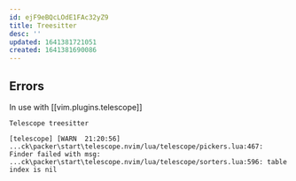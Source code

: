```yaml
---
id: ejF9eBQcLOdE1FAc32yZ9
title: Treesitter
desc: ''
updated: 1641381721051
created: 1641381690086
---
```


## Errors


In use with [[vim.plugins.telescope]]

`Telescope treesitter`

```
[telescope] [WARN  21:20:56] ...ck\packer\start\telescope.nvim/lua/telescope/pickers.lua:467: Finder failed with msg:  ...ck\packer\start\telescope.nvim/lua/telescope/sorters.lua:596: table index is nil
```
